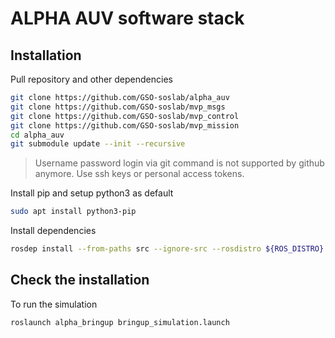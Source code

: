 # ALPHA AUV software stack

## Installation



Pull repository and other dependencies
```bash
git clone https://github.com/GSO-soslab/alpha_auv
git clone https://github.com/GSO-soslab/mvp_msgs
git clone https://github.com/GSO-soslab/mvp_control
git clone https://github.com/GSO-soslab/mvp_mission
cd alpha_auv
git submodule update --init --recursive
```
> Username password login via git command is not supported by github anymore. Use ssh keys or personal access tokens.

Install pip and setup python3 as default
```bash
sudo apt install python3-pip
```

Install dependencies
```bash
rosdep install --from-paths src --ignore-src --rosdistro ${ROS_DISTRO} -y
```




## Check the installation

To run the simulation
```bash
roslaunch alpha_bringup bringup_simulation.launch
```